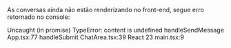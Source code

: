 As conversas ainda não estão renderizando no front-end, segue erro retornado no console:

Uncaught (in promise) TypeError: content is undefined
    handleSendMessage App.tsx:77
    handleSubmit ChatArea.tsx:39
    React 23
    <anonymous> main.tsx:9
